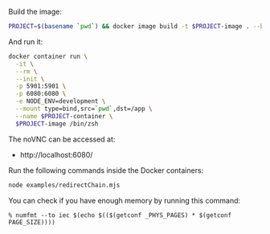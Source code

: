 Build the image:

```sh
PROJECT=$(basename `pwd`) && docker image build -t $PROJECT-image . --build-arg user_id=`id -u` --build-arg group_id=`id -g`
```

And run it:

```sh
docker container run \
  -it \
  --rm \
  --init \
  -p 5901:5901 \
  -p 6080:6080 \
  -e NODE_ENV=development \
  --mount type=bind,src=`pwd`,dst=/app \
  --name $PROJECT-container \
  $PROJECT-image /bin/zsh
```

The noVNC can be accessed at:

- http://localhost:6080/

Run the following commands inside the Docker containers:

```sh
node examples/redirectChain.mjs
```

You can check if you have enough memory by running this command:

```console
% numfmt --to iec $(echo $(($(getconf _PHYS_PAGES) * $(getconf PAGE_SIZE))))
```

